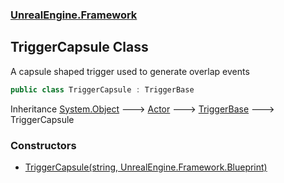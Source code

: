 ### [UnrealEngine.Framework](./UnrealEngine-Framework.md 'UnrealEngine.Framework')
## TriggerCapsule Class
A capsule shaped trigger used to generate overlap events  
```csharp
public class TriggerCapsule : TriggerBase
```
Inheritance [System.Object](https://docs.microsoft.com/en-us/dotnet/api/System.Object 'System.Object') &#129106; [Actor](./UnrealEngine-Framework-Actor.md 'UnrealEngine.Framework.Actor') &#129106; [TriggerBase](./UnrealEngine-Framework-TriggerBase.md 'UnrealEngine.Framework.TriggerBase') &#129106; TriggerCapsule  
### Constructors
- [TriggerCapsule(string, UnrealEngine.Framework.Blueprint)](./UnrealEngine-Framework-TriggerCapsule-TriggerCapsule(string_UnrealEngine-Framework-Blueprint).md 'UnrealEngine.Framework.TriggerCapsule.TriggerCapsule(string, UnrealEngine.Framework.Blueprint)')
